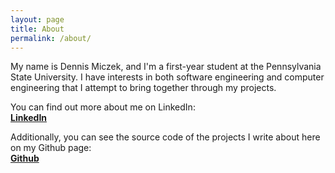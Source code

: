 ```yaml
---
layout: page
title: About
permalink: /about/
---
```


My name is Dennis Miczek, and I'm a first-year student at the Pennsylvania State University. I have interests in both software engineering and computer engineering that I attempt to 
bring together through my projects. 

You can find out more about me on LinkedIn:\
[**LinkedIn**](https://www.linkedin.com/in/dennis-miczek/)

Additionally, you can see the source code of the projects I write about here on my Github page:\
[**Github**](https://github.com/dmicz)
